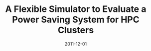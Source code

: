 ---
title: "A Flexible Simulator to Evaluate a Power Saving System for HPC Clusters"
collection: publications
permalink: /publication/2011-12-01-A-Flexible-Simulator-to-Evaluate-a-Power-Saving-System-for-HPC-Clusters
type: "workshop"
date: 2011-12-01
venue: '<em>2nd International Workshop on Green Computing Middleware (GCM)</em>'
citation: ' M. Dolz,  J. Fernández,  <strong>S. Iserte</strong>,  R. Mayo, and  E. Quintana, &quot;A Flexible Simulator to Evaluate a Power Saving System for HPC Clusters.&quot; <em>2nd International Workshop on Green Computing Middleware (GCM)</em>, Dec. 2011.'
---
